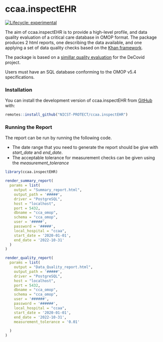 
# ccaa.inspectEHR

<!-- badges: start -->

[![Lifecycle:
experimental](https://img.shields.io/badge/lifecycle-experimental-orange.svg)](https://www.tidyverse.org/lifecycle/#experimental)
<!-- badges: end -->

The aim of ccaa.inspectEHR is to provide a high-level profile, and data quality evaluation of a critical care database in OMOP format. The package produces 2 html reports, one describing the data available, and one applying a set of data quality checks based on the [Khan framework](https://www.ncbi.nlm.nih.gov/pmc/articles/PMC5051581/).

The package is based on a [simillar quality evaluation](https://github.com/DocEd/d.inspectEHR) for the DeCovid project. 

Users must have an SQL database conforming to the OMOP v5.4 specifications. 

### Installation

You can install the development version of ccaa.inspectEHR from
[GitHub](https://github.com/NICST-PROTECT/ccaa.inspectEHR) with:

``` r
remotes::install_github("NICST-PROTECT/ccaa.inspectEHR")
```

### Running the Report

The report can be run by running the following code.

- The date range that you need to generate the report should be give
  with *start_date* and *end_date*.
- The acceptable tolerance for measurement checks can be given using the
  *measurement_tolerance*

``` r
library(ccaa.inspectEHR)

render_summary_report(
  params = list(
    output = "Summary_report.html",
    output_path = '#####',
    driver = "PostgreSQL",
    host = "localhost",
    port = 5432,
    dbname = "cca_omop",
    schema = "cca_omop",
    user = '#####',
    password = '#####',
    local_hospital = "ccaa",
    start_date = '2020-01-01',
    end_date = '2022-10-31'
  )
)

render_quality_report(
  params = list(
    output = "Data_Quality_report.html",
    output_path = '#####',
    driver = "PostgreSQL",
    host = "localhost",
    port = 5432,
    dbname = "cca_omop",
    schema = "cca_omop",
    user = '######',
    password = '######',
    local_hospital = "ccaa",
    start_date = '2020-01-01',
    end_date = '2022-10-31',
    measurement_tolerance = '0.01'
    
  )
)
```
